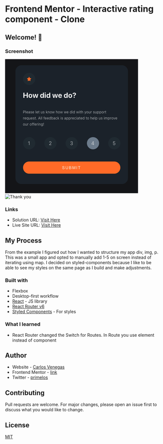 # Frontend Mentor - Interactive rating component - Clone

## Welcome! 👋

### Screenshot

![Rating](https://github.com/primelos/Interactive_rating_component/blob/main/public/images/rating.png)
![Thank you](./images/thankyou.png)

### Links

- Solution URL: [Visit Here](https://github.com/primelos/Interactive_rating_component.git)
- Live Site URL: [Visit Here](https://interactive-rating-component-ochre.vercel.app/)

## My Process

From the example I figured out how I wanted to structure my app div, img, p.
This was a small app and opted to manually add 1-5 on screen instead of iterating using map. I decided on styled-components because I like to be able to see my styles on the same page as I build and make adjustments.

### Built with

- Flexbox
- Desktop-first workflow
- [React](https://reactjs.org/) - JS library
- [React Router v6](https://reactrouter.com/docs/en/v6)
- [Styled Components](https://styled-components.com/) - For styles

### What I learned

- React Router changed the Switch for Routes. In Route you use element instead of component

## Author

- Website - [Carlos Venegas](https://carlosfvenegas.com/)
- Frontend Mentor - [link](https://www.frontendmentor.io/profile/primelos)
- Twitter - [primelos](https://twitter.com/primelos)

## Contributing

Pull requests are welcome. For major changes, please open an issue first to discuss what you would like to change.

## License

[MIT](https://choosealicense.com/licenses/mit/)
